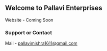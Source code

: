 ## Welcome to Pallavi Enterprises

Website - Coming Soon

### Support or Contact

Mail - pallavimishra1611@gmail.com
